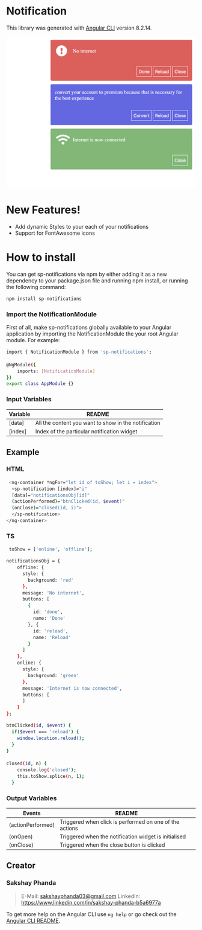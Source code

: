 # Notification

This library was generated with [Angular CLI](https://github.com/angular/angular-cli) version 8.2.14.

![sample](https://github.com/sakshayphanda/Notifications/blob/master/projects/notification/demo.png?raw=true)

# New Features!
  - Add dynamic Styles to your each of your notifications
  - Support for FontAwesome icons
 
# How to install
You can get sp-notifications via npm by either adding it as a new dependency to your package.json file and running npm install, or running the following command:
```sh
npm install sp-notifications
```

### Import the NotificationModule
First of all, make sp-notifications globally available to your Angular application by importing the NotificationModule the your root Angular module. For example:
```sh
import { NotificationModule } from 'sp-notifications';
 
@NgModule({
    imports: [NotificationModule]
})
export class AppModule {}
```

### Input Variables


| Variable | README |
| ------ | ------ |
| [data] | All the content you want to show in the notification  |
| [index] | Index of the particular notification widget|


## Example ##

### HTML ###
```sh
 <ng-container *ngFor="let id of toShow; let i = index">
  <sp-notification [index]="i" 
  [data]="notificationsObj[id]" 
  (actionPerformed)="btnClicked(id, $event)"
  (onClose)="closed(id, i)">
  </sp-notification>
</ng-container>

```

### TS ###

```sh
 toShow = ['online', 'offline'];
```


```sh
notificationsObj = {
    offline: {
      style: {
        background: 'red'
      },
      message: 'No internet',
      buttons: [
        {
          id: 'done',
          name: 'Done'
        }, {
          id: 'reload',
          name: 'Reload'
        }
      ]
    },
    online: {
      style: {
        background: 'green'
      },
      message: 'Internet is now connected',
      buttons: [
      ]
    }
};
```

```sh
btnClicked(id, $event) {
  if($event === 'reload') {
    window.location.reload();
  }
}

closed(id, n) {
    console.log('closed');
    this.toShow.splice(n, 1);
  }
```
### Output Variables


| Events | README |
| ------ | ------ |
| (actionPerformed) | Triggered when click is performed on one of the actions |
| (onOpen) | Triggered when the notification widget is initialised|
| (onClose) | Triggered when the close button is clicked|

## Creator
### Sakshay Phanda

>E-Mail: sakshayphanda03@gmail.com
>LinkedIn: https://www.linkedin.com/in/sakshay-phanda-b5a6977a 

To get more help on the Angular CLI use `ng help` or go check out the [Angular CLI README](https://github.com/angular/angular-cli/blob/master/README.md).
